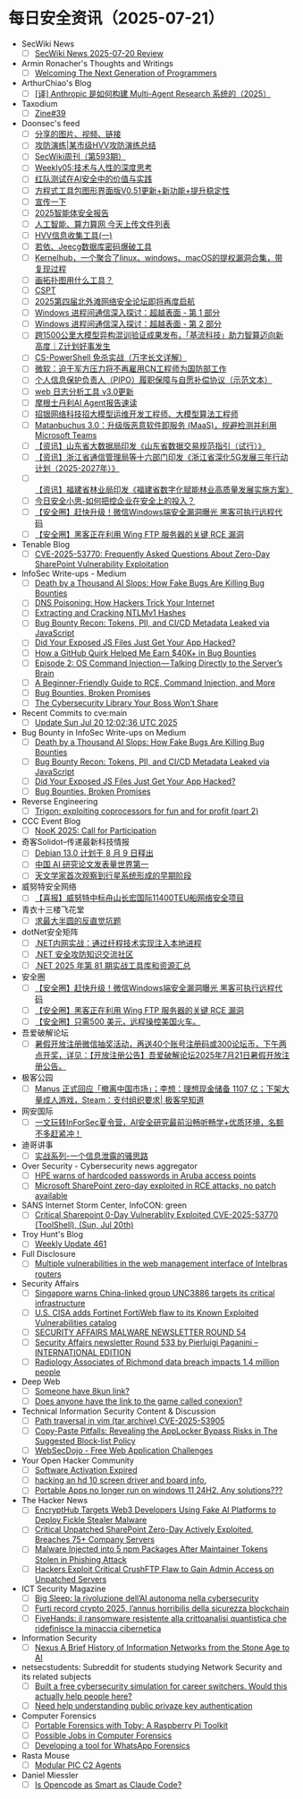 # 每日安全资讯（2025-07-21）

- SecWiki News
  - [ ] [SecWiki News 2025-07-20 Review](http://www.sec-wiki.com/?2025-07-20)
- Armin Ronacher's Thoughts and Writings
  - [ ] [Welcoming The Next Generation of Programmers](https://lucumr.pocoo.org/2025/7/20/the-next-generation/)
- ArthurChiao's Blog
  - [ ] [[译] Anthropic 是如何构建 Multi-Agent Research 系统的（2025）](https://arthurchiao.github.io/blog/built-multi-agent-research-system-zh/)
- Taxodium
  - [ ] [Zine#39](https://taxodium.ink//39.html)
- Doonsec's feed
  - [ ] [分享的图片、视频、链接](https://mp.weixin.qq.com/s?__biz=MzUxMjc1NDMzOQ==&mid=2247484345&idx=1&sn=2b7556c0adeea0f454d4f67e0427251e)
  - [ ] [攻防演练|某市级HVV攻防演练总结](https://mp.weixin.qq.com/s?__biz=MzkzNzQyMDkxMQ==&mid=2247488262&idx=1&sn=f3b367b2fdfabde04b6f32a558c681b7)
  - [ ] [SecWiki周刊（第593期）](https://mp.weixin.qq.com/s?__biz=MjM5NDM1OTM0Mg==&mid=2651053529&idx=1&sn=e9b2c532974299452c6f3182cda52c83)
  - [ ] [Weekly05:技术与人性的深度思考](https://mp.weixin.qq.com/s?__biz=MzI5MjY4MTMyMQ==&mid=2247492195&idx=1&sn=7a839874d79af8f27451b23b066a6f40)
  - [ ] [红队测试在AI安全中的价值与实践](https://mp.weixin.qq.com/s?__biz=MzI3NzM5NDA0NA==&mid=2247491715&idx=1&sn=8d3c7caa74cd2fe097f8edb2e8c7a64e)
  - [ ] [方程式工具包图形界面版V0.51更新+新功能+提升稳定性](https://mp.weixin.qq.com/s?__biz=Mzg2ODYxMzY3OQ==&mid=2247519528&idx=1&sn=35ed7631fd3d5badd9b0f578cde108a0)
  - [ ] [宣传一下](https://mp.weixin.qq.com/s?__biz=Mzg2ODYxMzY3OQ==&mid=2247519528&idx=2&sn=94a24161548ef0139b30082fbe5088e1)
  - [ ] [2025智能体安全报告](https://mp.weixin.qq.com/s?__biz=MjM5OTk4MDE2MA==&mid=2655287287&idx=1&sn=2a3ab7a81653b8ca9a225608fd7c5d1d)
  - [ ] [人工智能、算力算网 今天上传文件列表](https://mp.weixin.qq.com/s?__biz=MjM5OTk4MDE2MA==&mid=2655287287&idx=2&sn=3d620e9b0b9402db09385f85987492c7)
  - [ ] [HVV信息收集工具(一)](https://mp.weixin.qq.com/s?__biz=MzkzMTY0OTcyMA==&mid=2247484349&idx=1&sn=915468c13729b57c70db6c2a6783ea2e)
  - [ ] [若依、Jeecg数据库密码爆破工具](https://mp.weixin.qq.com/s?__biz=MzkxNDYxMTc0Mg==&mid=2247484472&idx=1&sn=7a885ca317a74c6236e7fd40b1f66d31)
  - [ ] [Kernelhub，一个聚合了linux、windows、macOS的提权漏洞合集，带复现过程](https://mp.weixin.qq.com/s?__biz=Mzg2Nzk0NjA4Mg==&mid=2247504063&idx=1&sn=3862aedb5fdb4ae21a2600a1dbbfb8e7)
  - [ ] [画拓扑图用什么工具？](https://mp.weixin.qq.com/s?__biz=Mzk0MTI4NTIzNQ==&mid=2247494275&idx=1&sn=6848b275bec4c564dce785f43c8ce6a4)
  - [ ] [CSPT](https://mp.weixin.qq.com/s?__biz=MzkyMjUzNTM1Mw==&mid=2247487509&idx=1&sn=14bcf3eef3c14d20ee4d221860356306)
  - [ ] [2025第四届北外滩网络安全论坛即将再度启航](https://mp.weixin.qq.com/s?__biz=MzA5MzE5MDAzOA==&mid=2664245779&idx=1&sn=0a28c08254c9957c70ebdd06576acf1a)
  - [ ] [Windows 进程间通信深入探讨：超越表面 - 第 1 部分](https://mp.weixin.qq.com/s?__biz=MzAxODM5ODQzNQ==&mid=2247489643&idx=1&sn=10894f15d9a54db0d3adcc253758002f)
  - [ ] [Windows 进程间通信深入探讨：超越表面 - 第 2 部分](https://mp.weixin.qq.com/s?__biz=MzAxODM5ODQzNQ==&mid=2247489643&idx=2&sn=60e6236ebfa64781ea62f5230f8b669c)
  - [ ] [跨1500公里大模型异构混训验证成果发布，「基流科技」助力智算迈向新高度｜Z计划好事发生](https://mp.weixin.qq.com/s?__biz=MzkyMDU5NzQ2Mg==&mid=2247488763&idx=1&sn=0d6c2cce43a00ddf94e97415f3e09f66)
  - [ ] [CS-PowerShell 免杀实战（万字长文详解）](https://mp.weixin.qq.com/s?__biz=MzUyNTUyNTA5OQ==&mid=2247485756&idx=1&sn=e5d81edcbb5e92459cd68acd49032a31)
  - [ ] [微软：迫于军方压力将不再雇用CN工程师为国防部工作](https://mp.weixin.qq.com/s?__biz=MzU5MjgwMDg1Mg==&mid=2247486049&idx=1&sn=f8893c612d5b1131973a9d495c52581c)
  - [ ] [个人信息保护负责人（PIPO）履职保障与自愿补偿协议（示范文本）](https://mp.weixin.qq.com/s?__biz=MzAxOTk5NDY1MQ==&mid=2247487230&idx=1&sn=bd0ce7c4e57efd7c73a5038da3d92452)
  - [ ] [web 日志分析工具 v3.0更新](https://mp.weixin.qq.com/s?__biz=MzU3MDg2NDI4OA==&mid=2247491271&idx=1&sn=adc0b9838c79f62e0667ff8c303e87c1)
  - [ ] [摩根士丹利AI Agent报告速读](https://mp.weixin.qq.com/s?__biz=MzIxMDIwODM2MA==&mid=2653932458&idx=1&sn=34d659a4e31d60ac421b4ff8b1269b26)
  - [ ] [招银网络科技招大模型运维开发工程师、大模型算法工程师](https://mp.weixin.qq.com/s?__biz=MzIxMDIwODM2MA==&mid=2653932458&idx=2&sn=39ba67e2a94f434a1a11292e451882cf)
  - [ ] [Matanbuchus 3.0：升级版恶意软件即服务 (MaaS)，规避检测并利用 Microsoft Teams](https://mp.weixin.qq.com/s?__biz=Mzg2NTk4MTE1MQ==&mid=2247487592&idx=1&sn=72abe0d1a02a3d3b683d250dc6c85374)
  - [ ] [【资讯】山东省大数据局印发《山东省数据交易规范指引（试行）》](https://mp.weixin.qq.com/s?__biz=MzU1NDY3NDgwMQ==&mid=2247554249&idx=1&sn=f8106e317b5c05f2bd83621141b44fca)
  - [ ] [【资讯】浙江省通信管理局等十六部门印发《浙江省深化5G发展三年行动计划（2025-2027年）》](https://mp.weixin.qq.com/s?__biz=MzU1NDY3NDgwMQ==&mid=2247554249&idx=2&sn=ee6bac48e320d380ba06b259f88d8429)
  - [ ] [【资讯】福建省林业局印发《福建省数字化赋能林业高质量发展实施方案》](https://mp.weixin.qq.com/s?__biz=MzU1NDY3NDgwMQ==&mid=2247554249&idx=3&sn=077f9a7f8c10c9b8081ae35639c7fcbb)
  - [ ] [今日安全小思-如何把控企业在安全上的投入？](https://mp.weixin.qq.com/s?__biz=MzI5NDg0ODkwMQ==&mid=2247486513&idx=1&sn=fecf7c963526b1b483cd834f8c3e9091)
  - [ ] [【安全圈】赶快升级！微信Windows端安全漏洞曝光 黑客可执行远程代码](https://mp.weixin.qq.com/s?__biz=MzIzMzE4NDU1OQ==&mid=2652070749&idx=1&sn=050b8e30630112c924e35a27ee30ecd3)
  - [ ] [【安全圈】黑客正在利用 Wing FTP 服务器的关键 RCE 漏洞](https://mp.weixin.qq.com/s?__biz=MzIzMzE4NDU1OQ==&mid=2652070749&idx=2&sn=04105f8ddc32460791073712282f5bbf)
- Tenable Blog
  - [ ] [CVE-2025-53770: Frequently Asked Questions About Zero-Day SharePoint Vulnerability Exploitation](https://www.tenable.com/blog/cve-2025-53770-frequently-asked-questions-about-zero-day-sharepoint-vulnerability-exploitation)
- InfoSec Write-ups - Medium
  - [ ] [Death by a Thousand AI Slops: How Fake Bugs Are Killing Bug Bounties](https://infosecwriteups.com/death-by-a-thousand-ai-slops-how-fake-bugs-are-killing-bug-bounties-e4a8803edab7?source=rss----7b722bfd1b8d---4)
  - [ ] [DNS Poisoning: How Hackers Trick Your Internet](https://infosecwriteups.com/dns-poisoning-how-hackers-trick-your-internet-7621e93517a6?source=rss----7b722bfd1b8d---4)
  - [ ] [Extracting and Cracking NTLMv1 Hashes](https://infosecwriteups.com/extracting-and-cracking-ntlmv1-hashes-035ea0267d3e?source=rss----7b722bfd1b8d---4)
  - [ ] [Bug Bounty Recon: Tokens, PII, and CI/CD Metadata Leaked via JavaScript](https://infosecwriteups.com/bug-bounty-recon-tokens-pii-and-ci-cd-metadata-leaked-via-javascript-76e3c2594957?source=rss----7b722bfd1b8d---4)
  - [ ] [Did Your Exposed JS Files Just Get Your App Hacked?](https://infosecwriteups.com/did-your-exposed-js-files-just-get-your-app-hacked-2f8c43789091?source=rss----7b722bfd1b8d---4)
  - [ ] [How a GitHub Quirk Helped Me Earn $40K+ in Bug Bounties](https://infosecwriteups.com/how-a-github-quirk-helped-me-earn-40k-in-bug-bounties-8efa66b8771f?source=rss----7b722bfd1b8d---4)
  - [ ] [Episode 2: OS Command Injection — Talking Directly to the Server’s Brain](https://infosecwriteups.com/episode-2-os-command-injection-talking-directly-to-the-servers-brain-7fdb828aaae3?source=rss----7b722bfd1b8d---4)
  - [ ] [A Beginner-Friendly Guide to RCE, Command Injection, and More](https://infosecwriteups.com/a-beginner-friendly-guide-to-rce-command-injection-and-more-eadf64b481eb?source=rss----7b722bfd1b8d---4)
  - [ ] [Bug Bounties, Broken Promises](https://infosecwriteups.com/bug-bounties-broken-promises-a19557db0aaa?source=rss----7b722bfd1b8d---4)
  - [ ] [The Cybersecurity Library Your Boss Won’t Share](https://infosecwriteups.com/the-cybersecurity-library-your-boss-wont-share-37421d69e328?source=rss----7b722bfd1b8d---4)
- Recent Commits to cve:main
  - [ ] [Update Sun Jul 20 12:02:36 UTC 2025](https://github.com/trickest/cve/commit/8a84f6fd7aee4192266a2b1bcbc2c84cca0cf9d0)
- Bug Bounty in InfoSec Write-ups on Medium
  - [ ] [Death by a Thousand AI Slops: How Fake Bugs Are Killing Bug Bounties](https://infosecwriteups.com/death-by-a-thousand-ai-slops-how-fake-bugs-are-killing-bug-bounties-e4a8803edab7?source=rss----7b722bfd1b8d--bug_bounty)
  - [ ] [Bug Bounty Recon: Tokens, PII, and CI/CD Metadata Leaked via JavaScript](https://infosecwriteups.com/bug-bounty-recon-tokens-pii-and-ci-cd-metadata-leaked-via-javascript-76e3c2594957?source=rss----7b722bfd1b8d--bug_bounty)
  - [ ] [Did Your Exposed JS Files Just Get Your App Hacked?](https://infosecwriteups.com/did-your-exposed-js-files-just-get-your-app-hacked-2f8c43789091?source=rss----7b722bfd1b8d--bug_bounty)
  - [ ] [Bug Bounties, Broken Promises](https://infosecwriteups.com/bug-bounties-broken-promises-a19557db0aaa?source=rss----7b722bfd1b8d--bug_bounty)
- Reverse Engineering
  - [ ] [Trigon: exploiting coprocessors for fun and for profit (part 2)](https://www.reddit.com/r/ReverseEngineering/comments/1m4dtis/trigon_exploiting_coprocessors_for_fun_and_for/)
- CCC Event Blog
  - [ ] [NooK 2025: Call for Participation](https://events.ccc.de/2025/07/20/nook/)
- 奇客Solidot–传递最新科技情报
  - [ ] [Debian 13.0 计划于 8 月 9 日释出](https://www.solidot.org/story?sid=81841)
  - [ ] [中国 AI 研究论文发表量世界第一](https://www.solidot.org/story?sid=81840)
  - [ ] [天文学家首次观察到行星系统形成的早期阶段](https://www.solidot.org/story?sid=81839)
- 威努特安全网络
  - [ ] [【喜报】威努特中标舟山长宏国际11400TEU船网络安全项目](https://mp.weixin.qq.com/s?__biz=MzAwNTgyODU3NQ==&mid=2651134450&idx=1&sn=51369a596bf5046a7d568258b5e6d106)
- 青衣十三楼飞花堂
  - [ ] [求最大半圆的反直觉坑题](https://mp.weixin.qq.com/s?__biz=MzUzMjQyMDE3Ng==&mid=2247488447&idx=1&sn=f29dd21b572efa3bebfbd145afaa2c26)
- dotNet安全矩阵
  - [ ] [.NET内网实战：通过纤程技术实现注入本地进程](https://mp.weixin.qq.com/s?__biz=MzUyOTc3NTQ5MA==&mid=2247500125&idx=1&sn=5f9671089cd7f58ef8696b0387262212)
  - [ ] [.NET 安全攻防知识交流社区](https://mp.weixin.qq.com/s?__biz=MzUyOTc3NTQ5MA==&mid=2247500125&idx=2&sn=2459bfb5a486c8c1acf77de60ab6fcb6)
  - [ ] [.NET 2025 年第 81 期实战工具库和资源汇总](https://mp.weixin.qq.com/s?__biz=MzUyOTc3NTQ5MA==&mid=2247500125&idx=3&sn=a178a87486a960fd2afb7d0f20d512b4)
- 安全圈
  - [ ] [【安全圈】赶快升级！微信Windows端安全漏洞曝光 黑客可执行远程代码](https://mp.weixin.qq.com/s?__biz=MzIzMzE4NDU1OQ==&mid=2652070749&idx=1&sn=050b8e30630112c924e35a27ee30ecd3)
  - [ ] [【安全圈】黑客正在利用 Wing FTP 服务器的关键 RCE 漏洞](https://mp.weixin.qq.com/s?__biz=MzIzMzE4NDU1OQ==&mid=2652070749&idx=2&sn=04105f8ddc32460791073712282f5bbf)
  - [ ] [【安全圈】只需500 美元，远程操控美国火车。](https://mp.weixin.qq.com/s?__biz=MzIzMzE4NDU1OQ==&mid=2652070749&idx=3&sn=0e63c4702280a1793641fe2bee920786)
- 吾爱破解论坛
  - [ ] [暑假开放注册微信抽奖活动，再送40个账号注册码或300论坛币，下午两点开奖，详见：【开放注册公告】吾爱破解论坛2025年7月21日暑假开放注册公告。](https://mp.weixin.qq.com/s?__biz=MjM5Mjc3MDM2Mw==&mid=2651142780&idx=1&sn=a472b574e8554b3998343ccaa23aa6cc)
- 极客公园
  - [ ] [Manus 正式回应「撤离中国市场」；李想：理想现金储备 1107 亿；下架大量成人游戏，Steam：支付组织要求| 极客早知道](https://mp.weixin.qq.com/s?__biz=MTMwNDMwODQ0MQ==&mid=2653083080&idx=1&sn=e88a939d69c938e62cc4641eba241029)
- 网安国际
  - [ ] [一文玩转InForSec夏令营，AI安全研究最前沿畅听畅学+优质环境，名额不多赶紧冲！](https://mp.weixin.qq.com/s?__biz=MzA4ODYzMjU0NQ==&mid=2652317815&idx=1&sn=083cc0c684dbd47c3ebbd01ca9c7f04a)
- 迪哥讲事
  - [ ] [实战系列-一个信息泄露的骚思路](https://mp.weixin.qq.com/s?__biz=MzIzMTIzNTM0MA==&mid=2247497914&idx=1&sn=ed12fb2731c23782d025122420e5912d)
- Over Security - Cybersecurity news aggregator
  - [ ] [HPE warns of hardcoded passwords in Aruba access points](https://www.bleepingcomputer.com/news/security/hpe-warns-of-hardcoded-passwords-in-aruba-access-points/)
  - [ ] [Microsoft SharePoint zero-day exploited in RCE attacks, no patch available](https://www.bleepingcomputer.com/news/microsoft/microsoft-sharepoint-zero-day-exploited-in-rce-attacks-no-patch-available/)
- SANS Internet Storm Center, InfoCON: green
  - [ ] [Critical Sharepoint 0-Day Vulnerablity Exploited CVE-2025-53770 (ToolShell), (Sun, Jul 20th)](https://isc.sans.edu/diary/rss/32122)
- Troy Hunt's Blog
  - [ ] [Weekly Update 461](https://www.troyhunt.com/weekly-update-461/)
- Full Disclosure
  - [ ] [Multiple vulnerabilities in the web management interface of	Intelbras routers](https://seclists.org/fulldisclosure/2025/Jul/14)
- Security Affairs
  - [ ] [Singapore warns China-linked group UNC3886 targets its critical infrastructure](https://securityaffairs.com/180179/uncategorized/singapore-warns-china-linked-group-unc3886-targets-its-critical-infrastructure.html)
  - [ ] [U.S. CISA adds Fortinet FortiWeb flaw to its Known Exploited Vulnerabilities catalog](https://securityaffairs.com/180162/hacking/u-s-cisa-adds-fortinet-fortiweb-flaw-to-its-known-exploited-vulnerabilities-catalog.html)
  - [ ] [SECURITY AFFAIRS MALWARE NEWSLETTER ROUND 54](https://securityaffairs.com/180151/breaking-news/security-affairs-malware-newsletter-round-54.html)
  - [ ] [Security Affairs newsletter Round 533 by Pierluigi Paganini – INTERNATIONAL EDITION](https://securityaffairs.com/180142/breaking-news/security-affairs-newsletter-round-533-by-pierluigi-paganini-international-edition.html)
  - [ ] [Radiology Associates of Richmond data breach impacts 1.4 million people](https://securityaffairs.com/180128/data-breach/radiology-associates-of-richmond-data-breach-impacts-1-4-million-people.html)
- Deep Web
  - [ ] [Someone have 8kun link?](https://www.reddit.com/r/deepweb/comments/1m53jse/someone_have_8kun_link/)
  - [ ] [Does anyone have the link to the game called conexion?](https://www.reddit.com/r/deepweb/comments/1m4rctn/does_anyone_have_the_link_to_the_game_called/)
- Technical Information Security Content & Discussion
  - [ ] [Path traversal in vim (tar archive) CVE-2025-53905](https://www.reddit.com/r/netsec/comments/1m4yeqf/path_traversal_in_vim_tar_archive_cve202553905/)
  - [ ] [Copy-Paste Pitfalls: Revealing the AppLocker Bypass Risks in The Suggested Block-list Policy](https://www.reddit.com/r/netsec/comments/1m4pism/copypaste_pitfalls_revealing_the_applocker_bypass/)
  - [ ] [WebSecDojo - Free Web Application Challenges](https://www.reddit.com/r/netsec/comments/1m4uhcc/websecdojo_free_web_application_challenges/)
- Your Open Hacker Community
  - [ ] [Software Activation Expired](https://www.reddit.com/r/HowToHack/comments/1m52ngk/software_activation_expired/)
  - [ ] [hacking an hd 10 screen driver and board info.](https://www.reddit.com/r/HowToHack/comments/1m4l5a7/hacking_an_hd_10_screen_driver_and_board_info/)
  - [ ] [Portable Apps no longer run on windows 11 24H2. Any solutions???](https://www.reddit.com/r/HowToHack/comments/1m4jttd/portable_apps_no_longer_run_on_windows_11_24h2/)
- The Hacker News
  - [ ] [EncryptHub Targets Web3 Developers Using Fake AI Platforms to Deploy Fickle Stealer Malware](https://thehackernews.com/2025/07/encrypthub-targets-web3-developers.html)
  - [ ] [Critical Unpatched SharePoint Zero-Day Actively Exploited, Breaches 75+ Company Servers](https://thehackernews.com/2025/07/critical-microsoft-sharepoint-flaw.html)
  - [ ] [Malware Injected into 5 npm Packages After Maintainer Tokens Stolen in Phishing Attack](https://thehackernews.com/2025/07/malware-injected-into-6-npm-packages.html)
  - [ ] [Hackers Exploit Critical CrushFTP Flaw to Gain Admin Access on Unpatched Servers](https://thehackernews.com/2025/07/hackers-exploit-critical-crushftp-flaw.html)
- ICT Security Magazine
  - [ ] [Big Sleep: la rivoluzione dell’AI autonoma nella cybersecurity](https://www.ictsecuritymagazine.com/notizie/big-sleep-ai-autonoma/)
  - [ ] [Furti record crypto 2025, l’annus horribilis della sicurezza blockchain](https://www.ictsecuritymagazine.com/notizie/furti-crypto-2025-blockchain/)
  - [ ] [FiveHands: il ransomware resistente alla crittoanalisi quantistica che ridefinisce la minaccia cibernetica](https://www.ictsecuritymagazine.com/articoli/fivehands-il-ransomware-quantisticamente-resistente-che-ridefinisce-la-minaccia-cibernetica/)
- Information Security
  - [ ] [Nexus A Brief History of Information Networks from the Stone Age to AI](https://www.reddit.com/r/Information_Security/comments/1m4stx9/nexus_a_brief_history_of_information_networks/)
- netsecstudents: Subreddit for students studying Network Security and its related subjects
  - [ ] [Built a free cybersecurity simulation for career switchers. Would this actually help people here?](https://www.reddit.com/r/netsecstudents/comments/1m4zyco/built_a_free_cybersecurity_simulation_for_career/)
  - [ ] [Need help understanding public privaze key authentication](https://www.reddit.com/r/netsecstudents/comments/1m4v6ax/need_help_understanding_public_privaze_key/)
- Computer Forensics
  - [ ] [Portable Forensics with Toby: A Raspberry Pi Toolkit](https://www.reddit.com/r/computerforensics/comments/1m4qxo8/portable_forensics_with_toby_a_raspberry_pi/)
  - [ ] [Possible Jobs in Computer Forensics](https://www.reddit.com/r/computerforensics/comments/1m4w93u/possible_jobs_in_computer_forensics/)
  - [ ] [Developing a tool for WhatsApp Forensics](https://www.reddit.com/r/computerforensics/comments/1m4ohwu/developing_a_tool_for_whatsapp_forensics/)
- Rasta Mouse
  - [ ] [Modular PIC C2 Agents](https://rastamouse.me/modular-pic-c2-agents/)
- Daniel Miessler
  - [ ] [Is Opencode as Smart as Claude Code?](https://danielmiessler.com/blog/opencode-vs-claude-code)
